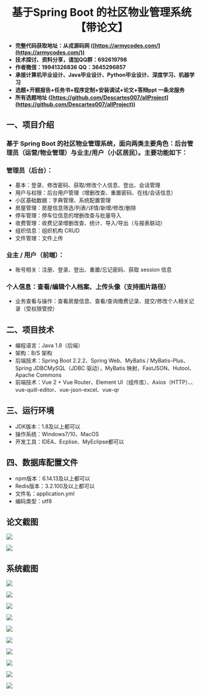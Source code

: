 <h1 align="center">基于Spring Boot 的社区物业管理系统【带论文】</h1></p>

- <b>完整代码获取地址：从戎源码网 ([https://armycodes.com/](https://armycodes.com/))</b>
- <b>技术探讨、资料分享，请加QQ群：692619798</b>
- <b>作者微信：19941326836  QQ：3645296857</b>
- <b>承接计算机毕业设计、Java毕业设计、Python毕业设计、深度学习、机器学习</b>
- <b>选题+开题报告+任务书+程序定制+安装调试+论文+答辩ppt 一条龙服务</b>
- <b>所有选题地址 ([https://github.com/Descartes007/allProject](https://github.com/Descartes007/allProject)) </b>

## 一、项目介绍

### 基于 Spring Boot 的社区物业管理系统，面向两类主要角色：后台管理员（运营/物业管理）与业主/用户（小区居民）。主要功能如下：
### 管理员（后台）：
- 基本：登录、修改密码、获取/修改个人信息、登出、会话管理
- 用户与权限：后台用户管理（增删改查、重置密码、在线/会话信息）
- 小区基础数据：字典管理、系统配置管理
- 房屋管理：房屋信息筛选/列表/详情/新增/修改/删除
- 停车管理：停车位信息的增删改查与批量导入
- 收费管理：收费记录增删改查、统计、导入/导出（与报表联动）
- 组织信息：组织机构 CRUD
- 文件管理：文件上传
### 业主 / 用户（前端）：
- 账号相关：注册、登录、登出、重置/忘记密码、获取 session 信息
### 个人信息：查看/编辑个人档案、上传头像（支持图片路径）
- 业务查看与操作：查看房屋信息、查看/查询缴费记录、提交/修改个人相关记录（受权限管控）

## 二、项目技术

- 编程语言：Java 1.8（后端）
- 架构：B/S 架构
- 后端技术：Spring Boot 2.2.2、Spring Web、MyBatis / MyBatis-Plus、Spring JDBCMySQL（JDBC 驱动），MyBatis 映射，FastJSON、Hutool、Apache Commons
- 前端技术：Vue 2 + Vue Router、Element UI（组件库）、Axios（HTTP）、、vue-quill-editor、vue-json-excel、vue-qr


## 三、运行环境

- JDK版本：1.8及以上都可以
- 操作系统：Windows7/10、MacOS
- 开发工具：IDEA、Ecplise、MyEclipse都可以

## 四、数据库配置文件

- npm版本：6.14.13及以上都可以
- Redis版本：3.2.100及以上都可以
- 文件名：application.yml
- 编码类型：utf8

## 论文截图

![](screenshot/1.png)

![](screenshot/2.png)

## 系统截图

![](screenshot/3.png)

![](screenshot/4.png)

![](screenshot/5.png)

![](screenshot/6.png)

![](screenshot/7.png)

![](screenshot/8.png)

![](screenshot/9.png)

![](screenshot/10.png)

![](screenshot/11.png)

![](screenshot/12.png)